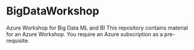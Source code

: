# BigDataWorkshop
Azure Workshop for Big Data ML and BI 
This repository contains material for an Azure Workshop. You require an Azure subscription as a pre-requisite. 
